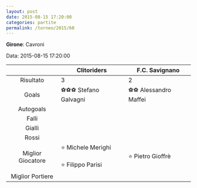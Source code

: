 ```yaml
---
layout: post
date: 2015-08-15 17:20:00
categories: partite
permalink: /torneo/2015/60
---
```

**Girone**: Cavroni

Data: 2015-08-15 17:20:00

| | Clitoriders | F.C. Savignano |
|:-----:|-----|-----|
Risultato|3|2
Goals|⚽⚽⚽ Stefano Galvagni|⚽⚽ Alessandro Maffei<br/>
Autogoals||
Falli||
Gialli||
Rossi||
Miglior Giocatore|⭐ Michele Merighi<br/><br/>⭐ Filippo Parisi<br/>|⭐ Pietro Gioffrè<br/>
Miglior Portiere||